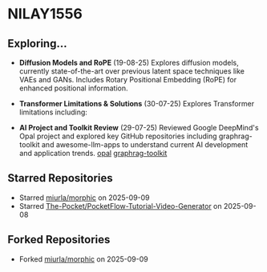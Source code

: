 # NILAY1556

## Exploring...
- **Diffusion Models and RoPE** (19-08-25)
  Explores diffusion models, currently state-of-the-art over previous latent space techniques like VAEs and GANs. Includes Rotary Positional Embedding (RoPE) for enhanced positional information.

- **Transformer Limitations & Solutions** (30-07-25)
  Explores Transformer limitations including:

- **AI Project and Toolkit Review** (29-07-25)
  Reviewed Google DeepMind's Opal project and explored key GitHub repositories including graphrag-toolkit and awesome-llm-apps to understand current AI development and application trends.
  [opal](https://opal.withgoogle.com/)
  [graphrag-toolkit](https://github.com/awslabs/graphrag-toolkit)

## Starred Repositories
- Starred [miurla/morphic](https://github.com/miurla/morphic) on 2025-09-09
- Starred [The-Pocket/PocketFlow-Tutorial-Video-Generator](https://github.com/The-Pocket/PocketFlow-Tutorial-Video-Generator) on 2025-09-08

## Forked Repositories
- Forked [miurla/morphic](https://github.com/NILAY1556/morphic) on 2025-09-09

